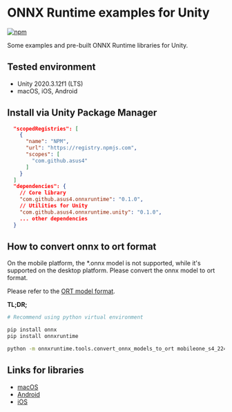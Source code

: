# ONNX Runtime examples for Unity

[![npm](https://img.shields.io/npm/v/com.github.asus4.onnxruntime?label=npm)](https://www.npmjs.com/package/com.github.asus4.onnxruntime)

Some examples and pre-built ONNX Runtime libraries for Unity.

## Tested environment

- Unity 2020.3.12f1 (LTS)
- macOS, iOS, Android

## Install via Unity Package Manager

```json
  "scopedRegistries": [
    {
      "name": "NPM",
      "url": "https://registry.npmjs.com",
      "scopes": [
        "com.github.asus4"
      ]
    }
  ]
  "dependencies": {
    // Core library
    "com.github.asus4.onnxruntime": "0.1.0",
    // Utilities for Unity
    "com.github.asus4.onnxruntime.unity": "0.1.0",
    ... other dependencies
  }
```

## How to convert onnx to ort format

On the mobile platform, the *.onnx model is not supported, while it's supported on the desktop platform. Please convert the onnx model to ort format.

Please refer to the [ORT model format](https://onnxruntime.ai/docs/performance/model-optimizations/ort-format-models.html).

__TL;DR;__

```sh
# Recommend using python virtual environment

pip install onnx
pip install onnxruntime

python -m onnxruntime.tools.convert_onnx_models_to_ort mobileone_s4_224x224.onnx
```

## Links for libraries

- [macOS](https://github.com/microsoft/onnxruntime/releases/)
- [Android](https://central.sonatype.com/artifact/com.microsoft.onnxruntime/onnxruntime-mobile/versions)
- [iOS](https://github.com/CocoaPods/Specs/tree/master/Specs/3/d/f/onnxruntime-mobile-c)
